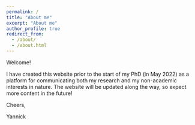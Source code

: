 ```yaml
---
permalink: /
title: "About me"
excerpt: "About me"
author_profile: true
redirect_from: 
  - /about/
  - /about.html
---
```


Welcome! 

I have created this website prior to the start of my PhD (in May 2022) as a platform for communicating both my research and my non-academic interests in nature. The website will be updated along the way, so expect more content in the future!

Cheers,

Yannick

